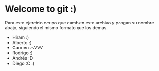 # Welcome to git :)

Para este ejercicio ocupo que cambien este archivo y pongan su nombre abajo, siguiendo el mismo
formato que los demas.

 - Hiram :)
 - Alberto :)
 - Carmen >:VVV
 - Rodrigo :)
 - Andrés :D
 - Diego :C :)
